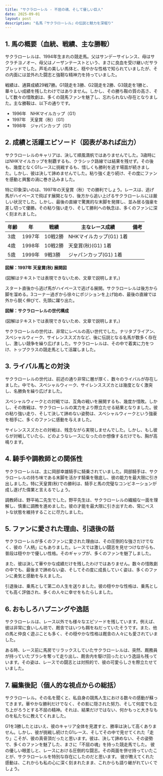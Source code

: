 ```yaml
---
title: "サクラローレル - 不屈の魂、そして優しい巨人"
date: 2025-09-01
layout: post
description: "名馬『サクラローレル』の伝説と魅力を深堀り"
---
```


## 1. 馬の概要（血統、戦績、主な勝鞍）

サクラローレルは、1994年生まれの競走馬。父はサンデーサイレンス、母はサクラチヨノオー、母父はノーザンテーストという、まさに良血を受け継いだサラブレッドでした。芦毛の美しい馬体と、穏やかな性格で知られていましたが、その内面には並外れた闘志と強靭な精神力を持っていました。

戦績は、通算成績29戦7勝。G1競走を3勝、G2競走を2勝、G3競走を1勝と、華々しい成績を残したわけではありません。しかし、その勝ち鞍の質の高さ、そして数々の惜敗劇は、多くの競馬ファンを魅了し、忘れられない存在となりました。主な勝鞍は、以下の通りです。

* 1996年　NHKマイルカップ（G1）
* 1997年　天皇賞（秋）（G1）
* 1998年　ジャパンカップ（G1）


## 2. 成績と活躍エピソード（図表があれば出力）

サクラローレルのキャリアは、決して順風満帆ではありませんでした。3歳時にはNHKマイルカップを制覇するも、クラシック路線では結果を残せず。その後も、幾度となくG1レースに挑戦するも、惜しくも勝利を逃す場面が続きました。しかし、彼は決して諦めませんでした。粘り強く走り続け、その度にファンを感動と興奮の渦に巻き込みました。

特に印象深いのは、1997年の天皇賞（秋）での勝利でしょう。レースは、逃げ馬がハイペースで飛ばす展開となり、後方から追い上げるサクラローレルには厳しい状況でした。しかし、最後の直線で驚異的な末脚を発揮し、並み居る強豪を差し切って優勝。その粘り強い走り、そして勝利への執念は、多くのファンに深く刻まれました。

| 年齢 | 年 | 戦績 | 主なレース成績 | 備考 |
|---|---|---|---|---|
| 3歳 | 1997年 | 10戦2勝 | NHKマイルカップ(G1) 1着 |  |
| 4歳 | 1998年 | 10戦2勝 | 天皇賞(秋)(G1) 1着 |  |
| 5歳 | 1999年 | 9戦3勝 | ジャパンカップ(G1) 1着 |  |


**図解：1997年 天皇賞(秋) 展開図**

(図解はテキストでは表現できないため、文章で説明します。)

スタート直後から逃げ馬がハイペースで逃げる展開。サクラローレルは後方から脚を溜める。3コーナー過ぎから徐々にポジションを上げ始め、最後の直線では外から鋭く伸びて、先頭に躍り出た。


**図解：サクラローレルの世代構成**

(図解はテキストでは表現できないため、文章で説明します。)

サクラローレルの世代は、非常にレベルの高い世代でした。ナリタブライアン、スペシャルウィーク、サイレンススズカなど、後に伝説となる名馬が数多く存在し、激しい競争を繰り広げました。サクラローレルは、その中で着実に力をつけ、トップクラスの競走馬として活躍しました。


## 3. ライバル馬との対決

サクラローレルの世代は、前述の通り非常に層が厚く、数々のライバルが存在しました。中でも、スペシャルウィーク、サイレンススズカとは幾度となく激突し、名勝負を繰り広げました。

スペシャルウィークとの対戦では、互角の戦いを展開するも、幾度か惜敗。しかし、その敗戦は、サクラローレルの実力をより際立たせる結果となりました。彼の粘り強い走り、そして決して諦めない姿勢は、スペシャルウィークという強豪を相手に、多くのファンに感動を与えました。

サイレンススズカとの対戦は、残念ながら実現しませんでした。しかし、もし彼らが対戦していたら、どのようなレースになったのか想像するだけでも、胸が高鳴ります。


## 4. 騎手や調教師との関係性

サクラローレルは、主に岡部幸雄騎手に騎乗されていました。岡部騎手は、サクラローレルの持ち味である末脚を活かす騎乗を徹底し、彼の能力を最大限に引き出しました。特に天皇賞(秋)での勝利は、騎手と馬の完璧なコンビネーションが成し遂げた偉業と言えるでしょう。

調教師は、野平祐二先生でした。野平先生は、サクラローレルの繊細な一面を理解し、慎重に調教を進めました。彼の才能を最大限に引き出すため、常にベストな状態を維持することに尽力しました。


## 5. ファンに愛された理由、引退後の話

サクラローレルが多くのファンに愛された理由は、その圧倒的な強さだけでなく、彼の「人柄」にもありました。レースでは激しい闘志を見せつけながらも、普段は穏やかで優しい性格。そのギャップが、多くのファンを魅了しました。

また、彼は決して華やかな成績だけを残したわけではありません。数々の惜敗劇の中でも、最後まで諦めない姿、そしてその度に成長していく姿は、多くのファンに勇気と感動を与えました。

引退後は、乗馬として第二の人生を送りました。彼の穏やかな性格は、乗馬としても高く評価され、多くの人々に幸せをもたらしました。


## 6. おもしろハプニングや逸話

サクラローレルは、レース以外でも様々なエピソードを残しています。例えば、彼は非常に食いしん坊で、厩舎ではいつも餌をねだっていたそうです。また、他の馬と仲良く遊ぶことも多く、その穏やかな性格は厩舎の人々にも愛されていました。

ある時、レース前に馬房でリラックスしていたサクラローレルは、突然、厩務員が持っていたブラシを奪って走り出し、厩舎内を駆け回ったという逸話も残っています。その姿は、レースでの闘志とは対照的で、彼の可愛らしさを際立たせていました。


## 7. 編集後記（個人的な視点からの総括）

サクラローレル。その名を聞くと、私自身の競馬人生における数々の感動が蘇ってきます。華やかな勝利だけでなく、その影に隠された努力、そして何度でも立ち上がろうとする不屈の精神。それは、結果だけではない、何かもっと大きなものを私たちに教えてくれました。

G1を3勝したとはいえ、彼のキャリア全体を見渡すと、勝率は決して高くありません。しかし、彼が挑戦し続けたG1レース、そしてその中で見せてくれた「走り」こそが、彼の真骨頂だったと思います。彼は、決して諦めない、その姿勢で、多くのファンを魅了した、まさに「不屈の魂」を持った競走馬でした。  彼の優しい眼差しと、レースにおける圧倒的な闘志。その両面を併せ持っていたことが、サクラローレルを特別な存在にしたのだと思います。  彼が教えてくれた感動は、これからも私の心に深く刻まれたまま、これからも語り継がれていくでしょう。
